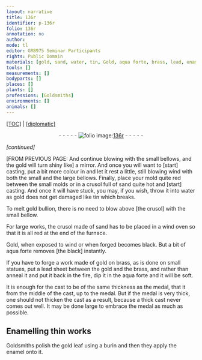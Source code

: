 ```yaml
---
layout: narrative
title: 136r
identifier: p-136r
folio: 136r
annotation: no
author:
mode: tl
editor: GR8975 Seminar Participants
rights: Public Domain
materials: [gold, sand, water, tin, Gold, aqua forte, brass, lead, enamel]
tools: []
measurements: []
bodyparts: []
places: []
plants: []
professions: [Goldsmiths]
environments: []
animals: []
---
```


<p><a href="{{ site.baseurl }}/translation/">[TOC]</a> | <a href="{{ site.baseurl }}/texts/p-136r_tc/">[diplomatic]</a></p><div class="folio" align="center">- - - - - <a href="http://gallica.bnf.fr/ark:/12148/btv1b10500001g/f277.item.r=" target="_blank"><img src="https://cu-mkp.github.io/2017-workshop-edition/assets/photo-icon.png" alt="folio image: " style="display:inline-block; margin-bottom:-3px;"/>136r</a> - - - - - </div>  
 
*[continued]*
  
[FROM PREVIOUS PAGE: And continue blowing with the small bellows, and the <span class="m">gold</span> will turn shiny like] a mirror. And once you will want to [start] casting, put a bit more colour in and let it rest a little, still blowing wind with both the small and the large bellows. Finally, place your mold quite red between the small molds or in a crusol full of <span class="m">sand</span> quite hot and [start] casting. And once it will have stuck, you may, if you wish, throw it into <span class="m">water</span> as <span class="m">gold</span> does not get damaged like <span class="m">tin</span> which breaks.
 
To melt <span class="m">gold</span> bullion, there is no need to blow above [the crusol] with the small bellow.
 
For large works, the crusol made of <span class="m">sand</span> has to be placed in a wind oven so that it is all red at the end of the furnace.
 
<span class="m">Gold</span>, when exposed to wind or when forged becomes black. But a bit of <span class="m">aqua forte</span> removes [the black] instantly.
 
If you have to forge a work made of <span class="m">gold</span> on <span class="m">brass</span>, as is done on small statues, put a <span class="m">lead</span> sheet between the <span class="m">gold</span> and the <span class="m">brass</span>, and rather than anneal it and put it back in the fire, dip it in the <span class="m">aqua forte</span> and it will be soft.
 
It is enough for the cast to be of the same thickness as the medal, that it from the middle of the cast, up to the medal. But if the medal is very thick, one should not thicken the cast as a result, because a thick cast never comes out well. It may be done large to embrace the medal as much as possible.
 
 
  

## Enamelling thin works

 
<span class="pro">Goldsmiths</span> polish the <span class="m">gold</span> leaf using a burin and then they apply the <span class="m">enamel</span> onto it.
 
